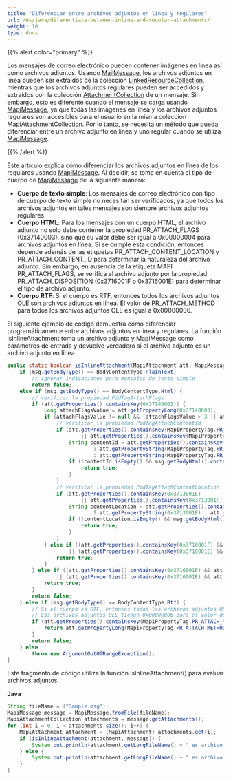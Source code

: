 ```yaml
---
title: "Diferenciar entre archivos adjuntos en línea y regulares"
url: /es/java/diferentiate-between-inline-and-regular-attachments/
weight: 10
type: docs
---
```


{{% alert color="primary" %}} 

Los mensajes de correo electrónico pueden contener imágenes en línea así como archivos adjuntos. Usando [MailMessage](http://www.aspose.com/api/java/email/com.aspose.email/classes/MailMessage), los archivos adjuntos en línea pueden ser extraídos de la colección [LinkedResourceCollection](https://apireference.aspose.com/email//java/com.aspose.email/linkedresourcecollection), mientras que los archivos adjuntos regulares pueden ser accedidos y extraídos con la colección [AttachmentCollection](https://apireference.aspose.com/email//java/com.aspose.email/attachmentcollection) de un mensaje. Sin embargo, esto es diferente cuando el mensaje se carga usando [MapiMessage](https://apireference.aspose.com/email//java/com.aspose.email/mapimessage), ya que todas las imágenes en línea y los archivos adjuntos regulares son accesibles para el usuario en la misma colección [MapiAttachmentCollection](https://apireference.aspose.com/email//java/com.aspose.email/mapiattachmentcollection). Por lo tanto, se necesita un método que pueda diferenciar entre un archivo adjunto en línea y uno regular cuando se utiliza [MapiMessage](https://apireference.aspose.com/email//java/com.aspose.email/mapimessage).

{{% /alert %}} 

Este artículo explica cómo diferenciar los archivos adjuntos en línea de los regulares usando [MapiMessage](https://apireference.aspose.com/email//java/com.aspose.email/mapimessage). Al decidir, se toma en cuenta el tipo de cuerpo de [MapiMessage](https://apireference.aspose.com/email//java/com.aspose.email/mapimessage) de la siguiente manera:

- **Cuerpo de texto simple**: Los mensajes de correo electrónico con tipo de cuerpo de texto simple no necesitan ser verificados, ya que todos los archivos adjuntos en tales mensajes son siempre archivos adjuntos regulares.
- **Cuerpo HTML**: Para los mensajes con un cuerpo HTML, el archivo adjunto no solo debe contener la propiedad PR_ATTACH_FLAGS (0x37140003), sino que su valor debe ser igual a 0x00000004 para archivos adjuntos en línea. Si se cumple esta condición, entonces depende además de las etiquetas PR_ATTACH_CONTENT_LOCATION y PR_ATTACH_CONTENT_ID para determinar la naturaleza del archivo adjunto. Sin embargo, en ausencia de la etiqueta MAPI PR_ATTACH_FLAGS, se verifica el archivo adjunto por la propiedad PR_ATTACH_DISPOSITION (0x3716001F o 0x3716001E) para determinar el tipo de archivo adjunto.
- **Cuerpo RTF**: Si el cuerpo es RTF, entonces todos los archivos adjuntos OLE son archivos adjuntos en línea. El valor de PR_ATTACH_METHOD para todos los archivos adjuntos OLE es igual a 0x00000006.

El siguiente ejemplo de código demuestra cómo diferenciar programáticamente entre archivos adjuntos en línea y regulares. La función isInlineAttachment toma un archivo adjunto y MapiMessage como parámetros de entrada y devuelve verdadero si el archivo adjunto es un archivo adjunto en línea.

~~~java
public static boolean isInlineAttachment(MapiAttachment att, MapiMessage msg) {
    if (msg.getBodyType() == BodyContentType.PlainText)
        // ignorar indicaciones para mensajes de texto simple
        return false;
    else if (msg.getBodyType() == BodyContentType.Html) {
        // verificar la propiedad PidTagAttachFlags
        if (att.getProperties().containsKey(0x37140003)) {
            Long attachFlagsValue = att.getPropertyLong(0x37140003);
            if (attachFlagsValue != null && (attachFlagsValue > 3 || attachFlagsValue < 1)) {
                // verificar la propiedad PidTagAttachContentId
                if (att.getProperties().containsKey(MapiPropertyTag.PR_ATTACH_CONTENT_ID) 
                        || att.getProperties().containsKey(MapiPropertyTag.PR_ATTACH_CONTENT_ID_W)) {
                    String contentId = att.getProperties().containsKey(MapiPropertyTag.PR_ATTACH_CONTENT_ID) 
                            ? att.getPropertyString(MapiPropertyTag.PR_ATTACH_CONTENT_ID)
                            : att.getPropertyString(MapiPropertyTag.PR_ATTACH_CONTENT_ID_W);
                    if (!contentId.isEmpty() && msg.getBodyHtml().contains(contentId)) {
                        return true;
                    }
                }
                // verificar la propiedad PidTagAttachContentLocation
                if (att.getProperties().containsKey(0x3713001E) 
                        || att.getProperties().containsKey(0x3713001F)) {
                    String contentLocation = att.getProperties().containsKey(0x3713001E) 
                            ? att.getPropertyString(0x3713001E) : att.getPropertyString(0x3713001F);
                    if (!contentLocation.isEmpty() && msg.getBodyHtml().contains(contentLocation)) {
                        return true;
                    }
                }
            } else if ((att.getProperties().containsKey(0x3716001F) && att.getPropertyString(0x3716001F).equalsIgnoreCase("inline"))
                    || (att.getProperties().containsKey(0x3716001E) && att.getPropertyString(0x3716001E).equalsIgnoreCase("inline"))) {
                return true;
            }
        } else if ((att.getProperties().containsKey(0x3716001F) && att.getPropertyString(0x3716001F).equalsIgnoreCase("inline"))
                || (att.getProperties().containsKey(0x3716001E) && att.getPropertyString(0x3716001E).equalsIgnoreCase("inline"))) {
            return true;
        }
        return false;
    } else if (msg.getBodyType() == BodyContentType.Rtf) {
        // Si el cuerpo es RTF, entonces todos los archivos adjuntos OLE son archivos adjuntos en línea.
        // Los archivos adjuntos OLE tienen 0x00000006 para el valor de la propiedad PidTagAttachMethod
        if (att.getProperties().containsKey(MapiPropertyTag.PR_ATTACH_METHOD)) {
            return att.getPropertyLong(MapiPropertyTag.PR_ATTACH_METHOD) == 0x00000006;
        }
        return false;
    } else
        throw new ArgumentOutOfRangeException();
}
~~~



Este fragmento de código utiliza la función isInlineAttachment() para evaluar archivos adjuntos.

**Java**

~~~java
String fileName = ("Sample.msg");
MapiMessage message = MapiMessage.fromFile(fileName);
MapiAttachmentCollection attachments = message.getAttachments();
for (int i = 0; i < attachments.size(); i++) {
    MapiAttachment attachment = (MapiAttachment) attachments.get(i);
    if (isInlineAttachment(attachment, message)) {
        System.out.println(attachment.getLongFileName() + " es archivo adjunto en línea");
    } else {
        System.out.println(attachment.getLongFileName() + " es archivo adjunto regular");
    }
}
~~~